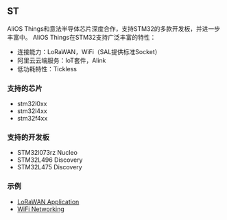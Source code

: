 ## ST
AliOS Things和意法半导体芯片深度合作，支持STM32的多款开发板，并进一步丰富中。
AliOS Things在STM32支持广泛丰富的特性：
- 连接能力：LoRaWAN，WiFi（SAL提供标准Socket）
- 阿里云云端服务：IoT套件，Alink
- 低功耗特性：Tickless

### 支持的芯片
- stm32l0xx
- stm32l4xx
- stm32f4xx

### 支持的开发板
- STM32l073rz Nucleo
- STM32L496 Discovery
- STM32L475 Discovery

### 示例
* [LoRaWAN Application](https://github.com/alibaba/AliOS-Things/wiki/AliOS-Things-lorawanapp)
* [WiFi Networking](https://github.com/alibaba/AliOS-Things/wiki/stm32-networking)
